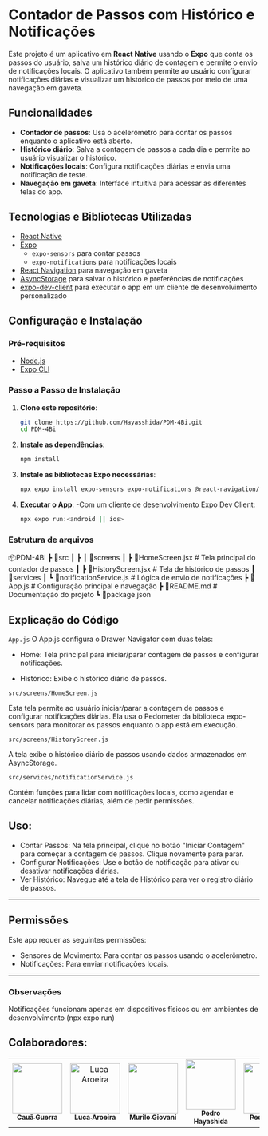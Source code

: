 # Contador de Passos com Histórico e Notificações

Este projeto é um aplicativo em **React Native** usando o **Expo** que conta os passos do usuário, salva um histórico diário de contagem e permite o envio de notificações locais. O aplicativo também permite ao usuário configurar notificações diárias e visualizar um histórico de passos por meio de uma navegação em gaveta.

## Funcionalidades

- **Contador de passos**: Usa o acelerômetro para contar os passos enquanto o aplicativo está aberto.
- **Histórico diário**: Salva a contagem de passos a cada dia e permite ao usuário visualizar o histórico.
- **Notificações locais**: Configura notificações diárias e envia uma notificação de teste.
- **Navegação em gaveta**: Interface intuitiva para acessar as diferentes telas do app.

## Tecnologias e Bibliotecas Utilizadas

- [React Native](https://reactnative.dev/)
- [Expo](https://expo.dev/)
  - `expo-sensors` para contar passos
  - `expo-notifications` para notificações locais
- [React Navigation](https://reactnavigation.org/) para navegação em gaveta
- [AsyncStorage](https://react-native-async-storage.github.io/async-storage/) para salvar o histórico e preferências de notificações
- [expo-dev-client](https://docs.expo.dev/development/introduction/) para executar o app em um cliente de desenvolvimento personalizado

## Configuração e Instalação

### Pré-requisitos

- [Node.js](https://nodejs.org/)
- [Expo CLI](https://docs.expo.dev/get-started/installation/) 

### Passo a Passo de Instalação

1. **Clone este repositório**:
   ```bash
   git clone https://github.com/Hayasshida/PDM-4Bi.git
   cd PDM-4Bi
   ```

2. **Instale as dependências**:
   ```bash
   npm install
   ```

3. **Instale as bibliotecas Expo necessárias**:
   ```bash
   npx expo install expo-sensors expo-notifications @react-navigation/drawer @react-navigation/native async-storage
   ```

4. **Executar o App**:
   -Com um cliente de desenvolvimento Expo Dev Client:
     ```bash
     npx expo run:<android || ios>
     ```

### Estrutura de arquivos

📦PDM-4Bi
 ┣ 📂src
 ┃  ┣
 ┃  📂screens
 ┃   ┣ 📜HomeScreen.jsx           # Tela principal do contador de passos
 ┃   ┣ 📜HistoryScreen.jsx        # Tela de histórico de passos
 ┃   📂services
 ┃   ┗ 📜notificationService.js   # Lógica de envio de notificações
 ┣ 📜App.js                    # Configuração principal e navegação
 ┣ 📜README.md                 # Documentação do projeto
 ┗ 📜package.json

## Explicação do Código
`App.js`
O App.js configura o Drawer Navigator com duas telas:

- Home: Tela principal para iniciar/parar contagem de passos e configurar notificações.
  
- Histórico: Exibe o histórico diário de passos.

`src/screens/HomeScreen.js`

Esta tela permite ao usuário iniciar/parar a contagem de passos e configurar notificações diárias. Ela usa o Pedometer da biblioteca expo-sensors para monitorar os passos enquanto o app está em execução.

`src/screens/HistoryScreen.js`

A tela exibe o histórico diário de passos usando dados armazenados em AsyncStorage.

`src/services/notificationService.js`

Contém funções para lidar com notificações locais, como agendar e cancelar notificações diárias, além de pedir permissões.


## Uso: 
- Contar Passos: Na tela principal, clique no botão "Iniciar Contagem" para começar a contagem de passos. Clique novamente para parar.
- Configurar Notificações: Use o botão de notificação para ativar ou desativar notificações diárias.
- Ver Histórico: Navegue até a tela de Histórico para ver o registro diário de passos.

---

## Permissões
Este app requer as seguintes permissões:

- Sensores de Movimento: Para contar os passos usando o acelerômetro.
- Notificações: Para enviar notificações locais.

---

### Observações
Notificações funcionam apenas em dispositivos físicos ou em ambientes de desenvolvimento (npx expo run)

## Colaboradores:
<table>
    <tr>
        <td align="center">
            <a href="https://www.github.com/caua-guerra">
                <img
                    src="https://avatars.githubusercontent.com/caua-guerra"
                    width="100px;"
                />
                <br />
                <sub>
                    <b> Cauã Guerra </b>
                </sub>
            </a>
        </td>
        <td align="center">
            <a href="https://github.com/lucaaroeiracrv">
                <img
                    src="https://avatars.githubusercontent.com/lucaaroeiracrv"
                    width="100px;"
                    alt="Luca Aroeira"
                />
                <br />
                <sub>
                    <b> Luca Aroeira </b>
                </sub>
            </a>
        </td>
        <td align="center">
            <a href="https://github.com/mumuka3632">
                <img
                    src="https://avatars.githubusercontent.com/mumuka3632"
                    width="100px;"
                />
                <br />
                <sub>
                    <b> Murilo Giovani </b>
                </sub>
            </a>
        </td>
        <td align="center">
            <a href="https://github.com/hayasshida">
                <img
                    src="https://avatars.githubusercontent.com/hayasshida"
                    width="100px;"
                />
                <br />
                <sub>
                    <b> Pedro Hayashida </b>
                </sub>
            </a>
        </td>
        <td align="center">
            <a href="https://github.com/kohnn">
                <img
                    src="https://avatars.githubusercontent.com/kohnn"
                    width="100px;"
                />
                <br />
                <sub>
                    <b> Pedro Kohn </b>
                </sub>
            </a>
        </td>
        <td align="center">
            <a href="https://github.com/mockjk">
                <img
                    src="https://avatars.githubusercontent.com/mockjk"
                    width="100px;"
                />
                <br />
                <sub>
                    <b> Richard Vinicius </b>
                </sub>
            </a>
        </td>
    </tr>
